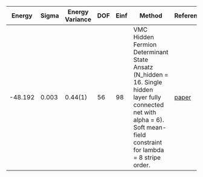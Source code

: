 | Energy  | Sigma | Energy Variance | DOF | Einf | Method                                                       | Reference |
|---------|-------|-----------------|-----|------|--------------------------------------------------------------|-----------|
| -48.192 | 0.003 | 0.44(1)         | 56  | 98   | VMC Hidden Fermion Determinant State Ansatz (N_hidden = 16. Single hidden layer fully connected net with alpha = 6). Soft mean-field constraint for lambda = 8 stripe order. | [paper](https://www.pnas.org/doi/full/10.1073/pnas.2122059119) |
